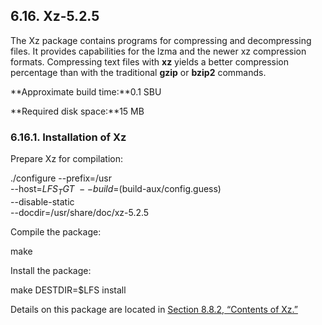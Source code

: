 ## 6.16. Xz-5.2.5

The Xz package contains programs for compressing and decompressing files. It provides capabilities for the lzma and the newer xz compression formats. Compressing text files with **xz** yields a better compression percentage than with the traditional **gzip** or **bzip2** commands.

**Approximate build time:**0.1 SBU

**Required disk space:**15 MB

### 6.16.1. Installation of Xz

Prepare Xz for compilation:

./configure --prefix=/usr                     \
            --host=$LFS_TGT                   \
            --build=$(build-aux/config.guess) \
            --disable-static                  \
            --docdir=/usr/share/doc/xz-5.2.5

Compile the package:

make

Install the package:

make DESTDIR=$LFS install

Details on this package are located in [Section 8.8.2, “Contents of Xz.”](https://linuxfromscratch.org/lfs/downloads/stable/LFS-BOOK-11.1-NOCHUNKS.html#contents-xz "8.8.2. Contents of Xz")